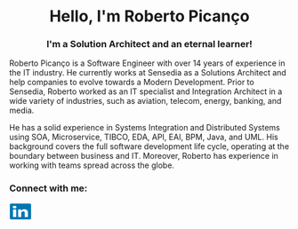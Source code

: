 <h1 align="center">Hello, I'm Roberto Picanço</h1>
<h3 align="center">I'm a Solution Architect and an eternal learner!</h3>

Roberto Picanço is a Software Engineer with over 14 years of experience in the IT industry. He currently works at Sensedia as a Solutions Architect and help companies to evolve towards a Modern Development. Prior to Sensedia, Roberto worked as an IT specialist and Integration Architect in a wide variety of industries, such as aviation, telecom, energy, banking, and media.

He has a solid experience in Systems Integration and Distributed Systems using SOA, Microservice, TIBCO, EDA, API, EAI, BPM, Java, and UML. His background covers the full software development life cycle, operating at the boundary between business and IT. Moreover, Roberto has experience in working with teams spread across the globe.

<p align="left">
<h3 align="left">Connect with me:</h3>
<a href="https://www.linkedin.com/in/roberto-picanco/" target="blank"><img align="center" src="https://raw.githubusercontent.com/devicons/devicon/master/icons/linkedin/linkedin-original.svg" alt="roberto-picanco" height="30" width="40" /> </a>
